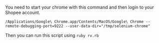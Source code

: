 You need to start your chrome with this command and then login to your Shopee account.

` /Applications/Google\ Chrome.app/Contents/MacOS/Google\ Chrome --remote-debugging-port=9222 --user-data-dir="/tmp/selenium-chrome" `

Then you can run this script using `ruby rv.rb`
